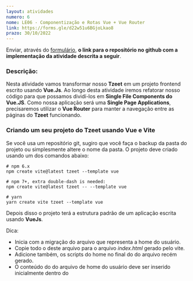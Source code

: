 ```yaml
---
layout: atividades
numero: 6
nome: LE06 - Componentização e Rotas Vue + Vue Router
link: https://forms.gle/d22w51u6BGjoLkao8
prazo: 30/10/2022
---
```


Enviar, através do <a href="{{ page.link }}" target="_blank">formulário</a>, **o link para o repositório no github com a implementação da atividade descrita a seguir**. 

### Descrição:

Nesta atividade vamos transformar nosso **Tzeet** em um projeto frontend escrito usando **Vue.Js**.
Ao longo desta atividade iremos refatorar nosso código para que possamos dividí-los em **Single File Components do Vue.JS**.
Como nossa aplicação será uma **Single Page Applications**, precisaremos utilizar o **Vue Router** para manter a navegação entre as páginas do **Tzeet** funcionando.

### Criando um seu projeto do Tzeet usando Vue e Vite

Se você usa um repositório git, sugiro que você faça o backup da pasta do projeto ou simplesmente altere o nome da pasta.
O projeto deve criado usando um dos comandos abaixo:

```
# npm 6.x
npm create vite@latest tzeet --template vue

# npm 7+, extra double-dash is needed:
npm create vite@latest tzeet -- --template vue

# yarn
yarn create vite tzeet --template vue
```

Depois disso o projeto terá a estrutura padrão de um aplicação escrita usando **VueJs**.

<span class="label label-green">Dica:</span>

- Inicia com a migração do arquivo que representa a home do usuário.
- Copie todo o *<head>* deste arquivo para o arquivo *index.html*  gerado pelo vite. 
- Adicione também, os scripts do home no final do *<body>* do arquivo recém gerado. 
- O conteúdo do  *<body>* do arquivo de home do usuário deve ser inserido inicialmente dentro do *<template>* do arquivo *App.vue* gerado pelo vite.

Pronto, depois desse passo a página home do usuário deve estar totalmente funcional utilizando a estrutura do projeto Vue.
O próximo passo é começar a **componentização do Tzeeter**.

### Componentizando

Durante esta tarefa você deverá *quebrar* a interface do usuário do **Tzeet** em componentes (building block). Desta forma, as páginas do Tzeet,
serão descritas por meios do componentes que juntos a tornam funcional. Elementos que se repetem em uma página são os principais candidatos a se tornarem componentes.
A figura abaixo mostra alguns componentes que você deve criar:

![Componentes do home]({{site.baseurl}}/assets/listas/06/home-componentes.png)
![Compoenente do modal]({{site.baseurl}}/assets/listas/06/modal-componentes.png
)
**Componentes:**
- Crie um componente que representa um item do menu de navegação
- Na coluna do meio, crie um componente que representa um **Tzeet**
- Além disso, crie um componente para encapsular o formulário de envio de *Tzeet*
  - Veja que esse componente aparece na coluna central da página home do usuário e no modal
- Na coluna da direita, crie um componente para representar sugestões de usuários a serem seguidos

<span class="label label-yellow">Atenção:</span>

- Os componentes criados devem ser salvos na pasta **components** existente na estrutura do projeto e os arquivos devem possuir a extensão  **.vue**
- As páginas do **Tzeet**: home, profile, login e signup, devem ser arquivos **.vue**, salvos na pasta **views** e devem ser contruídas a partir de compoenentes

### Rotas

Para permitir a navegação entre as páginas do **Tzeet**, você precisará configurar o **Vue-Router**. Se ovcê seguiu os passos anteriories,
você vai precisa alterar o **App.vue** de forma que dentro do *<body>*, a tag *&lt;router-view&gt;* exista, já que o conteúdo roteado sera
renderizado no lugar dessa tag.

Você deve criar as seguintes rotas:
- */login* => Página de Login
- */signup* -> Página de cadastro de usuários
- */* ou */home* => Página home do usuário
- */profile* => Perfil do usuário




